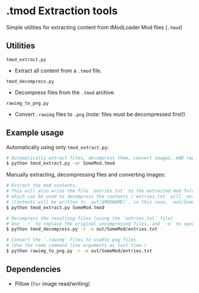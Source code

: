 # .tmod Extraction tools

Simple utilities for extracting content from tModLoader Mod files (`.tmod`)

## Utilities

`tmod_extract.py`
- Extract all content from a `.tmod` file.

`tmod_decompress.py`
- Decompress files from the `.tmod` archive.

`rawimg_to_png.py`
- Convert `.rawimg` files to `.png` (note: files must be decompressed first!)

## Example usage

Automatically using only `tmod_extract.py`:

```sh
# Automatically extract files, decompress them, convert images, AND replace the old files.
$ python tmod_extract.py -ar SomeMod.tmod
```

Manually extracting, decompressing files and converting images:

```sh
# Extract the mod contents.
# This will also write the file `entries.txt` to the extracted mod folder
# which can be used to decompress the contents (`entries.txt` will _not_ be written if `-a` is used.)
# (Contents will be written to `out/$MODNAME/`, in this case, `out/SomeMod/`)
$ python tmod_extract.py SomeMod.tmod

# Decompress the resulting files (using the `entries.txt` file)
# Use `-r` to replace the original uncompressed files, and `-e` to specify the `entries.txt` file.
$ python tmod_decompress.py -r -e out/SomeMod/entries.txt

# Convert the `.rawimg` files to usable png files.
# (Use the same command line arguments as last time.)
$ python rawimg_to_png.py -r -e out/SomeMod/entries.txt
```

## Dependencies

- Pillow (`for` image read/writing)